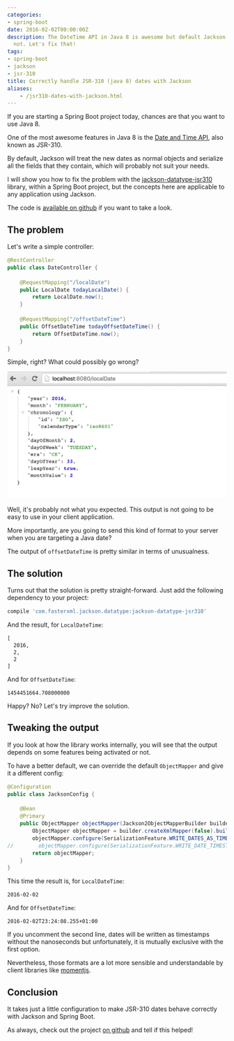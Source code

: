 ```yaml
---
categories:
- spring-boot
date: 2016-02-02T00:00:00Z
description: The DateTime API in Java 8 is awesome but default Jackson serialization is
  not. Let's fix that!
tags:
- spring-boot
- jackson
- jsr-310
title: Correctly handle JSR-310 (java 8) dates with Jackson
aliases:
    - /jsr310-dates-with-jackson.html
---
```


If you are starting a Spring Boot project today, chances are that you want to use
Java 8.

One of the most awesome features in Java 8 is the [Date and Time API](http://www.mscharhag.com/java/java-8-date-time-api), also known as JSR-310.

By default, Jackson will treat the new dates as normal objects and serialize all the
fields that they contain, which will probably not suit your needs.

I will show you how to fix the problem with the [jackson-datatype-jsr310](https://github.com/FasterXML/jackson-datatype-jsr310) library,
within a Spring Boot project, but the concepts here are applicable to any application
using Jackson.

The code is [available on github](https://github.com/geowarin/boot-jsr310) if you want to take a look.

## The problem

Let's write a simple controller:

```java
@RestController
public class DateController {

    @RequestMapping("/localDate")
    public LocalDate todayLocalDate() {
        return LocalDate.now();
    }

    @RequestMapping("/offsetDateTime")
    public OffsetDateTime todayOffsetDateTime() {
        return OffsetDateTime.now();
    }
}
```

Simple, right? What could possibly go wrong?

![Oh boy what am I going to do with that?](/assets/images/articles/2016-02-localDate.png "Bad date time")

Well, it's probably not what you expected.
This output is not going to be easy to use in your client application.

More importantly, are you going to send this kind of format to your server
when you are targeting a Java date?

The output of `offsetDateTime` is pretty similar in terms of unusualness.

## The solution

Turns out that the solution is pretty straight-forward.
Just add the following dependency to your project:

```groovy
compile 'com.fasterxml.jackson.datatype:jackson-datatype-jsr310'
```

And the result, for `LocalDateTime`:

```
[
  2016,
  2,
  2
]
```

And for `OffsetDateTime`:

```
1454451664.708000000
```

Happy? No? Let's try improve the solution.

## Tweaking the output

If you look at how the library works internally, you will see that the output
depends on some features being activated or not.

To have a better default, we can override the default `ObjectMapper` and give
it a different config:

```java
@Configuration
public class JacksonConfig {

    @Bean
    @Primary
    public ObjectMapper objectMapper(Jackson2ObjectMapperBuilder builder) {
        ObjectMapper objectMapper = builder.createXmlMapper(false).build();
        objectMapper.configure(SerializationFeature.WRITE_DATES_AS_TIMESTAMPS, false);
//        objectMapper.configure(SerializationFeature.WRITE_DATE_TIMESTAMPS_AS_NANOSECONDS, false);
        return objectMapper;
    }
}
```

This time the result is, for `LocalDateTime`:

```
2016-02-02
```

And for `OffsetDateTime`:

```
2016-02-02T23:24:08.255+01:00
```

If you uncomment the second line, dates will be written as timestamps without the nanoseconds
but unfortunately, it is mutually exclusive with the first option.

Nevertheless, those formats are a lot more sensible and understandable by client
libraries like [momentjs](http://momentjs.com/).

## Conclusion

It takes just a little configuration to make JSR-310 dates behave correctly with Jackson
and Spring Boot.

As always, check out the project [on github](https://github.com/geowarin/boot-jsr310) and tell if
this helped!
